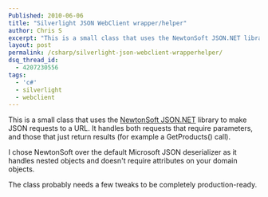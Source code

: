```yaml
---
Published: 2010-06-06
title: "Silverlight JSON WebClient wrapper/helper"
author: Chris S
excerpt: "This is a small class that uses the NewtonSoft JSON.NET library to make JSON requests to a URL. It handles both requests that require parameters, and those that just return results."
layout: post
permalink: /csharp/silverlight-json-webclient-wrapperhelper/
dsq_thread_id:
  - 4207230556
tags:
  - 'c#'
  - silverlight
  - webclient
---
```

This is a small class that uses the [NewtonSoft JSON.NET][1] library to make JSON requests to a URL. It handles both requests that require parameters, and those that just return results (for example a GetProducts() call).

<!--more-->

I chose NewtonSoft over the default Microsoft JSON deserializer as it handles nested objects and doesn't require attributes on your domain objects.

The class probably needs a few tweaks to be completely production-ready.

<script src="https://gist.github.com/yetanotherchris/4956818.js"></script>

 [1]: http://json.codeplex.com/